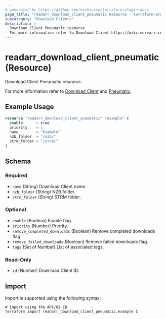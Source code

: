 ```yaml
---
# generated by https://github.com/hashicorp/terraform-plugin-docs
page_title: "readarr_download_client_pneumatic Resource - terraform-provider-readarr"
subcategory: "Download Clients"
description: |-
  Download Client Pneumatic resource.
  For more information refer to Download Client https://wiki.servarr.com/readarr/settings#download-clients and Pneumatic https://wiki.servarr.com/readarr/supported#pneumatic.
---
```


# readarr_download_client_pneumatic (Resource)

<!-- subcategory:Download Clients -->Download Client Pneumatic resource.
For more information refer to [Download Client](https://wiki.servarr.com/readarr/settings#download-clients) and [Pneumatic](https://wiki.servarr.com/readarr/supported#pneumatic).

## Example Usage

```terraform
resource "readarr_download_client_pneumatic" "example" {
  enable      = true
  priority    = 1
  name        = "Example"
  nzb_folder  = "/nzb/"
  strm_folder = "/strm/"
}
```

<!-- schema generated by tfplugindocs -->
## Schema

### Required

- `name` (String) Download Client name.
- `nzb_folder` (String) NZB folder.
- `strm_folder` (String) STRM folder.

### Optional

- `enable` (Boolean) Enable flag.
- `priority` (Number) Priority.
- `remove_completed_downloads` (Boolean) Remove completed downloads flag.
- `remove_failed_downloads` (Boolean) Remove failed downloads flag.
- `tags` (Set of Number) List of associated tags.

### Read-Only

- `id` (Number) Download Client ID.

## Import

Import is supported using the following syntax:

```shell
# import using the API/UI ID
terraform import readarr_download_client_pneumatic.example 1
```

